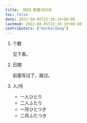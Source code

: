 ```yaml
---
title: 【N5】数量词训读
toc: false
date: 2022-08-05T22:39:19+08:00
lastmod: 2022-08-05T22:39:19+08:00
contributors: ["HarborZeng"]
---
```


1. 个数

   见下表。

2. 日期

   前面写过了，跳过。

3. 人/月

   - 一人ひとり
   - 二人ふたり
   - 一月ひとつき
   - 二月ふたつき


